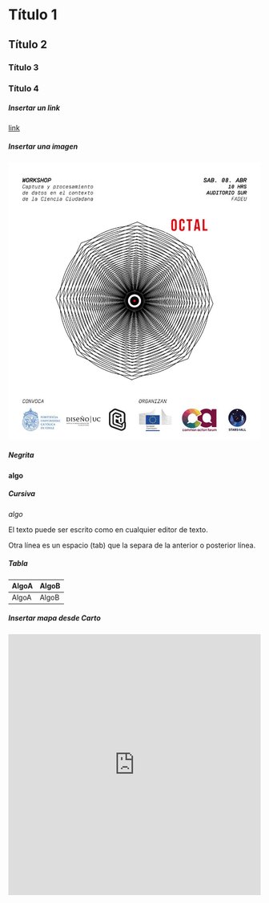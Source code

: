 # Título 1
## Título 2
### Título 3
### Título 4

##### Insertar un link
[link](http://algo.com)

##### Insertar una imagen
![imagen-algo](../img/octal-poster.jpg)

##### Negrita
**algo**

##### Cursiva
*algo*

El texto puede ser escrito como en cualquier editor de texto.

Otra línea es un espacio (tab) que la separa de la anterior o posterior línea.

##### Tabla
|AlgoA|AlgoB|
|---|---|
|AlgoA|AlgoB|

##### Insertar mapa desde Carto
<iframe width="100%" height="520" frameborder="0" src="https://crishmill.carto.com/builder/15c0220e-16aa-11e7-b7f2-0e3ebc282e83/embed" allowfullscreen webkitallowfullscreen mozallowfullscreen oallowfullscreen msallowfullscreen></iframe>
